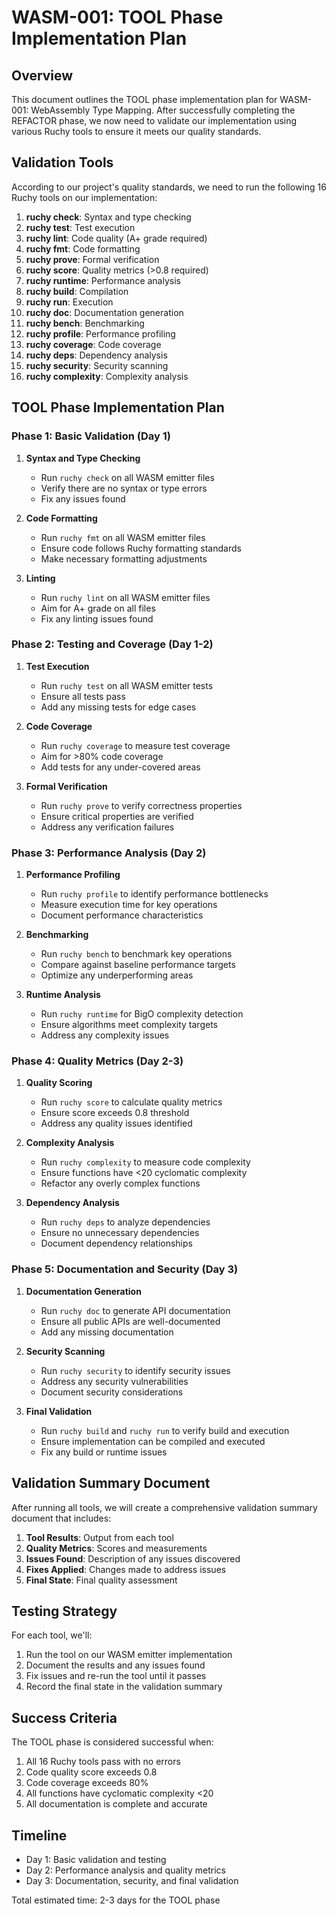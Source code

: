 # WASM-001: TOOL Phase Implementation Plan

## Overview

This document outlines the TOOL phase implementation plan for WASM-001: WebAssembly Type Mapping. After successfully completing the REFACTOR phase, we now need to validate our implementation using various Ruchy tools to ensure it meets our quality standards.

## Validation Tools

According to our project's quality standards, we need to run the following 16 Ruchy tools on our implementation:

1. **ruchy check**: Syntax and type checking
2. **ruchy test**: Test execution
3. **ruchy lint**: Code quality (A+ grade required)
4. **ruchy fmt**: Code formatting
5. **ruchy prove**: Formal verification
6. **ruchy score**: Quality metrics (>0.8 required)
7. **ruchy runtime**: Performance analysis
8. **ruchy build**: Compilation
9. **ruchy run**: Execution
10. **ruchy doc**: Documentation generation
11. **ruchy bench**: Benchmarking
12. **ruchy profile**: Performance profiling
13. **ruchy coverage**: Code coverage
14. **ruchy deps**: Dependency analysis
15. **ruchy security**: Security scanning
16. **ruchy complexity**: Complexity analysis

## TOOL Phase Implementation Plan

### Phase 1: Basic Validation (Day 1)

1. **Syntax and Type Checking**
   - Run `ruchy check` on all WASM emitter files
   - Verify there are no syntax or type errors
   - Fix any issues found

2. **Code Formatting**
   - Run `ruchy fmt` on all WASM emitter files
   - Ensure code follows Ruchy formatting standards
   - Make necessary formatting adjustments

3. **Linting**
   - Run `ruchy lint` on all WASM emitter files
   - Aim for A+ grade on all files
   - Fix any linting issues found

### Phase 2: Testing and Coverage (Day 1-2)

1. **Test Execution**
   - Run `ruchy test` on all WASM emitter tests
   - Ensure all tests pass
   - Add any missing tests for edge cases

2. **Code Coverage**
   - Run `ruchy coverage` to measure test coverage
   - Aim for >80% code coverage
   - Add tests for any under-covered areas

3. **Formal Verification**
   - Run `ruchy prove` to verify correctness properties
   - Ensure critical properties are verified
   - Address any verification failures

### Phase 3: Performance Analysis (Day 2)

1. **Performance Profiling**
   - Run `ruchy profile` to identify performance bottlenecks
   - Measure execution time for key operations
   - Document performance characteristics

2. **Benchmarking**
   - Run `ruchy bench` to benchmark key operations
   - Compare against baseline performance targets
   - Optimize any underperforming areas

3. **Runtime Analysis**
   - Run `ruchy runtime` for BigO complexity detection
   - Ensure algorithms meet complexity targets
   - Address any complexity issues

### Phase 4: Quality Metrics (Day 2-3)

1. **Quality Scoring**
   - Run `ruchy score` to calculate quality metrics
   - Ensure score exceeds 0.8 threshold
   - Address any quality issues identified

2. **Complexity Analysis**
   - Run `ruchy complexity` to measure code complexity
   - Ensure functions have <20 cyclomatic complexity
   - Refactor any overly complex functions

3. **Dependency Analysis**
   - Run `ruchy deps` to analyze dependencies
   - Ensure no unnecessary dependencies
   - Document dependency relationships

### Phase 5: Documentation and Security (Day 3)

1. **Documentation Generation**
   - Run `ruchy doc` to generate API documentation
   - Ensure all public APIs are well-documented
   - Add any missing documentation

2. **Security Scanning**
   - Run `ruchy security` to identify security issues
   - Address any security vulnerabilities
   - Document security considerations

3. **Final Validation**
   - Run `ruchy build` and `ruchy run` to verify build and execution
   - Ensure implementation can be compiled and executed
   - Fix any build or runtime issues

## Validation Summary Document

After running all tools, we will create a comprehensive validation summary document that includes:

1. **Tool Results**: Output from each tool
2. **Quality Metrics**: Scores and measurements
3. **Issues Found**: Description of any issues discovered
4. **Fixes Applied**: Changes made to address issues
5. **Final State**: Final quality assessment

## Testing Strategy

For each tool, we'll:

1. Run the tool on our WASM emitter implementation
2. Document the results and any issues found
3. Fix issues and re-run the tool until it passes
4. Record the final state in the validation summary

## Success Criteria

The TOOL phase is considered successful when:

1. All 16 Ruchy tools pass with no errors
2. Code quality score exceeds 0.8
3. Code coverage exceeds 80%
4. All functions have cyclomatic complexity <20
5. All documentation is complete and accurate

## Timeline

- Day 1: Basic validation and testing
- Day 2: Performance analysis and quality metrics
- Day 3: Documentation, security, and final validation

Total estimated time: 2-3 days for the TOOL phase